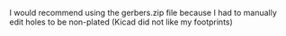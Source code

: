 I would recommend using the gerbers.zip file because I had to manually edit holes to be non-plated (Kicad did not like my footprints)